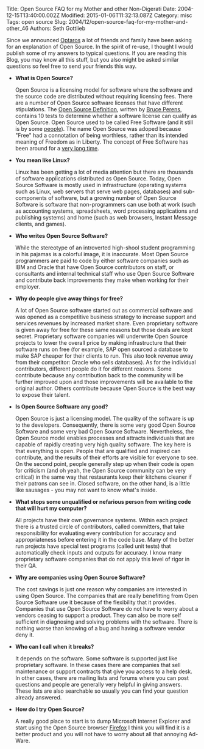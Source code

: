 Title: Open Source FAQ for my Mother and other Non-Digerati
Date: 2004-12-15T13:40:00.002Z
Modified: 2015-01-06T11:32:13.087Z
Category: misc
Tags: open source
Slug: 2004/12/open-source-faq-for-my-mother-and-other_46
Authors: Seth Gottlieb

Since we announced [Optaros](http://www.optaros.com/) a lot of friends and family have been asking for an explanation of Open Source. In the spirit of re-use, I thought I would publish some of my answers to typical questions. If you are reading this Blog, you may know all this stuff, but you also might be asked similar questions so feel free to send your friends this way.  
  

  
  
*   __What is Open Source?__  
      
    Open Source is a licensing model for software where the software and the source code are distributed without requiring licensing fees. There are a number of Open Source software licenses that have different stipulations. The [Open Source Definition](http://perens.com/OSD.html), written by [Bruce Perens](http://perens.com/), contains 10 tests to determine whether a software license can qualify as Open Source. Open Source used to be called Free Software (and it still is by some [people](http://www.gnu.org/)). The name Open Source was adoped because "Free" had a connotation of being worthless, rather than its intended meaning of Freedom as in Liberty. The concept of Free Software has been around for a [very long time](http://www.netaction.org/opensrc/future/).
  
  
  
*   __You mean like Linux?__  
      
    Linux has been getting a lot of media attention but there are thousands of software applications distributed as Open Source. Today, Open Source Software is mostly used in infrastructure (operating systems such as Linux, web servers that serve web pages, databases) and sub-components of software, but a growing number of Open Source Software is software that non-programmers can use both at work (such as accounting systems, spreadsheets, word processing applications and publishing systems) and home (such as web browsers, Instant Message clients, and games).
  
  
  
*   __Who writes Open Source Software?__  
      
    While the stereotype of an introverted high-shool student programming in his pajamas is a colorful image, it is inaccurate. Most Open Source programmers are paid to code by either software companies such as IBM and Oracle that have Open Source contributors on staff, or consultants and internal technical staff who use Open Source Software and contribute back improvements they make when working for their employer.
  
  
*   __Why do people give away things for free?__  
      
    A lot of Open Source software started out as commercial software and was opened as a competitive business strategy to increase support and services revenues by increased market share. Even proprietary software is given away for free for these same reasons but those deals are kept secret. Proprietary software companies will underwrite Open Source projects to lower the overall price by making infrastructure that their software runs on free (for example, SAP open sourced a database to make SAP cheaper for their clients to run. This also took revenue away from their competitor: Oracle who sells databases). As for the individual contributors, different people do it for different reasons. Some contribute because any contribution back to the community will be further improved upon and those improvements will be available to the original author. Others contribute because Open Source is the best way to expose their talent.
  
  
*   __Is Open Source Software any good?__  
      
    Open Source is just a licensing model. The quality of the software is up to the developers. Consequently, there is some very good Open Source Software and some very bad Open Source Software. Nevertheless, the Open Source model enables processes and attracts individuals that are capable of rapidly creating very high quality software. The key here is that everything is open. People that are qualified and inspired can contribute, and the results of their efforts are visible for everyone to see. On the second point, people generally step up when their code is open for criticism (and oh yeah, the Open Source community can be very critical) in the same way that restaurants keep their kitchens cleaner if their patrons can see in. Closed software, on the other hand, is a little like sausages - you may not want to know what's inside. 
  
  
*   __What stops some unqualified or nefarious person from writing code that will hurt my computer?__  
      
    All projects have their own governance systems. Within each project there is a trusted circle of contributors, called committers, that take responsibility for evaluating every contribution for accuracy and appropriateness before entering it in the code base. Many of the better run projects have special test programs (called unit tests) that automatically check inputs and outputs for accuracy. I know many proprietary software companies that do not apply this level of rigor in their QA.
  
  
*   __Why are companies using Open Source Software?__  
      
    The cost savings is just one reason why companies are interested in using Open Source. The companies that are really benefitting from Open Source Software use it because of the flexibility that it provides. Companies that use Open Source Software do not have to worry about a vendors ceasing to support a product. They can also be more self sufficient in diagnosing and solving problems with the software. There is nothing worse than knowing of a bug and having a software vendor deny it.  
      
    
  
  
*   __Who can I call when it breaks?__  
      
    It depends on the software. Some software is supported just like proprietary software. In these cases there are companies that sell maintenance or support contracts that give you access to a help desk. In other cases, there are mailing lists and forums where you can post questions and people are generally very helpful in giving answers. These lists are also searchable so usually you can find your question already answered.
  
  
*   __How do I try Open Source?__  
      
    A really good place to start is to dump Microsoft Internet Explorer and start using the Open Source browser [Firefox](http://www.mozilla.org/products/firefox/) I think you will find it is a better product and you will not have to worry about all that annoying Ad-Ware.  
      
    
  
  

  
  
